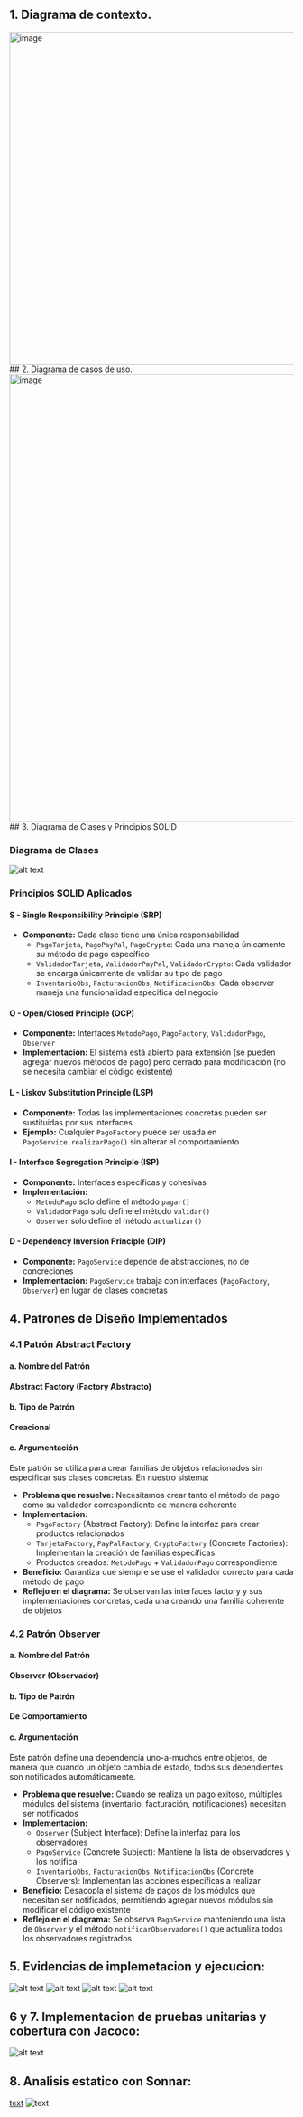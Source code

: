 ## 1. Diagrama de contexto.
<img width="893" height="588" alt="image" src="https://github.com/user-attachments/assets/9d7a039f-06ad-4e17-a644-1addb78941e6" />
## 2. Diagrama de casos de uso.
<img width="680" height="792" alt="image" src="https://github.com/user-attachments/assets/9a005a7d-a61d-4383-b14c-e1c68d19dcde" />
## 3. Diagrama de Clases y Principios SOLID

### Diagrama de Clases
![alt text](docs/imagenes/clases.png)

### Principios SOLID Aplicados

#### **S - Single Responsibility Principle (SRP)**
- **Componente:** Cada clase tiene una única responsabilidad
  - `PagoTarjeta`, `PagoPayPal`, `PagoCrypto`: Cada una maneja únicamente su método de pago específico
  - `ValidadorTarjeta`, `ValidadorPayPal`, `ValidadorCrypto`: Cada validador se encarga únicamente de validar su tipo de pago
  - `InventarioObs`, `FacturacionObs`, `NotificacionObs`: Cada observer maneja una funcionalidad específica del negocio

#### **O - Open/Closed Principle (OCP)**
- **Componente:** Interfaces `MetodoPago`, `PagoFactory`, `ValidadorPago`, `Observer`
- **Implementación:** El sistema está abierto para extensión (se pueden agregar nuevos métodos de pago) pero cerrado para modificación (no se necesita cambiar el código existente)

#### **L - Liskov Substitution Principle (LSP)**
- **Componente:** Todas las implementaciones concretas pueden ser sustituidas por sus interfaces
- **Ejemplo:** Cualquier `PagoFactory` puede ser usada en `PagoService.realizarPago()` sin alterar el comportamiento

#### **I - Interface Segregation Principle (ISP)**
- **Componente:** Interfaces específicas y cohesivas
- **Implementación:** 
  - `MetodoPago` solo define el método `pagar()`
  - `ValidadorPago` solo define el método `validar()`
  - `Observer` solo define el método `actualizar()`

#### **D - Dependency Inversion Principle (DIP)**
- **Componente:** `PagoService` depende de abstracciones, no de concreciones
- **Implementación:** `PagoService` trabaja con interfaces (`PagoFactory`, `Observer`) en lugar de clases concretas

## 4. Patrones de Diseño Implementados

### 4.1 Patrón Abstract Factory

#### a. Nombre del Patrón
**Abstract Factory (Factory Abstracto)**

#### b. Tipo de Patrón
**Creacional**

#### c. Argumentación
Este patrón se utiliza para crear familias de objetos relacionados sin especificar sus clases concretas. En nuestro sistema:

- **Problema que resuelve:** Necesitamos crear tanto el método de pago como su validador correspondiente de manera coherente
- **Implementación:** 
  - `PagoFactory` (Abstract Factory): Define la interfaz para crear productos relacionados
  - `TarjetaFactory`, `PayPalFactory`, `CryptoFactory` (Concrete Factories): Implementan la creación de familias específicas
  - Productos creados: `MetodoPago` + `ValidadorPago` correspondiente
- **Beneficio:** Garantiza que siempre se use el validador correcto para cada método de pago
- **Reflejo en el diagrama:** Se observan las interfaces factory y sus implementaciones concretas, cada una creando una familia coherente de objetos

### 4.2 Patrón Observer

#### a. Nombre del Patrón
**Observer (Observador)**

#### b. Tipo de Patrón
**De Comportamiento**

#### c. Argumentación
Este patrón define una dependencia uno-a-muchos entre objetos, de manera que cuando un objeto cambia de estado, todos sus dependientes son notificados automáticamente.

- **Problema que resuelve:** Cuando se realiza un pago exitoso, múltiples módulos del sistema (inventario, facturación, notificaciones) necesitan ser notificados
- **Implementación:**
  - `Observer` (Subject Interface): Define la interfaz para los observadores
  - `PagoService` (Concrete Subject): Mantiene la lista de observadores y los notifica
  - `InventarioObs`, `FacturacionObs`, `NotificacionObs` (Concrete Observers): Implementan las acciones específicas a realizar
- **Beneficio:** Desacopla el sistema de pagos de los módulos que necesitan ser notificados, permitiendo agregar nuevos módulos sin modificar el código existente
- **Reflejo en el diagrama:** Se observa `PagoService` manteniendo una lista de `Observer` y el método `notificarObservadores()` que actualiza todos los observadores registrados

## 5. Evidencias de implemetacion y ejecucion: 

![alt text](docs/imagenes/image.png)
![alt text](docs/imagenes/image-1.png)
![alt text](docs/imagenes/image-2.png)
![alt text](docs/imagenes/image-3.png)

## 6 y 7. Implementacion de pruebas unitarias y cobertura con Jacoco:
![alt text](docs/imagenes/jacoco.png)

## 8. Analisis estatico con Sonnar:  

[text](README.md) ![text](docs/imagenes/sonnar.png)
